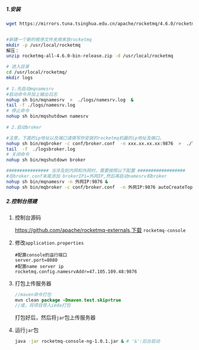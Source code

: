##### 1.安装

```sh
wget https://mirrors.tuna.tsinghua.edu.cn/apache/rocketmq/4.6.0/rocketmq-all-4.6.0-bin-release.zip


#新建一个新的程序文件夹用来放rocketmq
mkdir -p /usr/local/rocketmq
解压：
unzip rocketmq-all-4.6.0-bin-release.zip -d /usr/local/rocketmq

# 进入目录
cd /usr/local/rocketmq/
mkdir logs
 
# 1.先启动mqnamesrv  
#启动命令并加上输出日志
nohup sh bin/mqnamesrv  >  ./logs/namesrv.log  &
tail -f ./logs/namesrv.log
# 停止命令
nohup sh bin/mqshutdown namesrv
 
# 2.启动broker

#注意，下面的ip地址以及端口请填写你安装的rocketmq机器的ip地址及端口。
nohup sh bin/mqbroker -c conf/broker.conf  -n xxx.xx.xx.xx:9876  >  ./logs/broker.log &
tail  -f  ./logsbroker.log
# 关闭命令
nohup sh bin/mqshutdown broker

################ 当涉及到内网和外网时，需要按照以下配置 ##################
#在broker.conf末尾添加 brokerIP1=外网IP,然后再启动namesrv和broker
nohup sh bin/mqnamesrv -n 外网IP:9876 &
nohup sh bin/mqbroker -c conf/broker.conf  -n 外网IP:9876 autoCreateTopicEnable=true &
```

##### 2.控制台搭建

1. 控制台源码

   https://github.com/apache/rocketmq-externals,下载	`rocketmq-console`

2. 修改`application.properties`

   ```properties
   #配置console的运行端口
   server.port=8080
   #配置name server ip
   rocketmq.config.namesrvAddr=47.105.109.48:9876
   ```

3. 打包上传服务器

   ```java
   //maven命令打包
   mvn clean package -Dmaven.test.skip=true
   //或，将项目导入ieda打包
   ```

   打包好后，然后将`jar`包上传服务器

4. 运行`jar`包

   ```sh
   java -jar rocketmq-console-ng-1.0.1.jar & # '&':后台启动
   ```

   